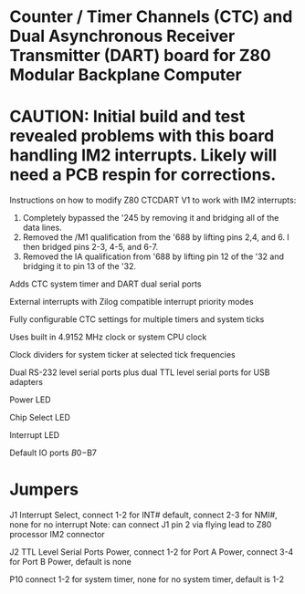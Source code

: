 # Counter / Timer Channels (CTC) and Dual Asynchronous Receiver Transmitter (DART) board for Z80 Modular Backplane Computer

# CAUTION: Initial build and test revealed problems with this board handling IM2 interrupts.  Likely will need a PCB respin for corrections.

Instructions on how to modify Z80 CTCDART V1 to work with IM2 interrupts:

1.	Completely bypassed the '245 by removing it and bridging all of the data lines.
2.	Removed the /M1 qualification from the '688 by lifting pins 2,4, and 6.  I then bridged pins 2-3, 4-5, and 6-7.
3.	Removed the IA qualification from '688 by lifting pin 12 of the '32 and bridging it to pin 13 of the '32.


Adds CTC system timer and DART dual serial ports

External interrupts with Zilog compatible interrupt priority modes

Fully configurable CTC settings for multiple timers and system ticks

Uses built in 4.9152 MHz clock or system CPU clock

Clock dividers for system ticker at selected tick frequencies

Dual RS-232 level serial ports plus dual TTL level serial ports for USB adapters

Power LED

Chip Select LED

Interrupt LED

Default IO ports $B0-$B7

# Jumpers

J1 Interrupt Select, connect 1-2 for INT# default, connect 2-3 for NMI#, none for no interrupt
Note: can connect J1 pin 2 via flying lead to Z80 processor IM2 connector

J2 TTL Level Serial Ports Power, connect 1-2 for Port A Power, connect 3-4 for Port B Power, default is none

P10 connect 1-2 for system timer, none for no system timer, default is 1-2
